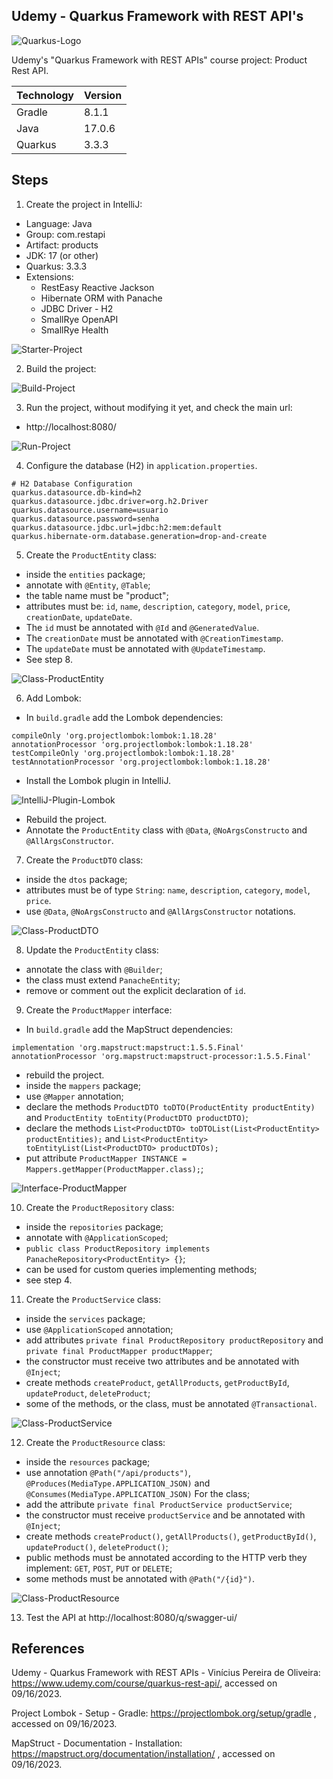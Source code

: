 ## Udemy - Quarkus Framework with REST API's
![Quarkus-Logo](/imgs/Img-0-QuarkusLogo.png)

Udemy's "Quarkus Framework with REST APIs" course project: Product Rest API.

| Technology | Version |
|------------|---------|
| Gradle     | 8.1.1   |
| Java       | 17.0.6  |
| Quarkus    | 3.3.3   |


## Steps
1. Create the project in IntelliJ:
- Language: Java
- Group: com.restapi
- Artifact: products
- JDK: 17 (or other)
- Quarkus: 3.3.3
- Extensions:
    * RestEasy Reactive Jackson
    * Hibernate ORM with Panache
    * JDBC Driver - H2
    * SmallRye OpenAPI
    * SmallRye Health

![Starter-Project](/imgs/Img-1-Starter.jpg)

2. Build the project:

![Build-Project](/imgs/Img-2-Build.jpg)

3. Run the project, without modifying it yet, and check the main url:
- http://localhost:8080/

![Run-Project](/imgs/Img-3-Run.jpg)

4. Configure the database (H2) in `application.properties`.
````
# H2 Database Configuration
quarkus.datasource.db-kind=h2
quarkus.datasource.jdbc.driver=org.h2.Driver
quarkus.datasource.username=usuario
quarkus.datasource.password=senha
quarkus.datasource.jdbc.url=jdbc:h2:mem:default
quarkus.hibernate-orm.database.generation=drop-and-create
````

5. Create the `ProductEntity` class:
- inside the `entities` package;
- annotate with `@Entity`, `@Table`;
- the table name must be "product";
- attributes must be: `id`, `name`, `description`, `category`, `model`, `price`, `creationDate`, `updateDate`.
- The `id` must be annotated with `@Id` and `@GeneratedValue`.
- The `creationDate` must be annotated with `@CreationTimestamp`.
- The `updateDate` must be annotated with `@UpdateTimestamp`.
- See step 8.

![Class-ProductEntity](/imgs/Img-4-Class-ProductEntity-b.jpg)

6. Add Lombok:
- In `build.gradle` add the Lombok dependencies:
```
compileOnly 'org.projectlombok:lombok:1.18.28'
annotationProcessor 'org.projectlombok:lombok:1.18.28'
testCompileOnly 'org.projectlombok:lombok:1.18.28'
testAnnotationProcessor 'org.projectlombok:lombok:1.18.28'
```
- Install the Lombok plugin in IntelliJ.

![IntelliJ-Plugin-Lombok](/imgs/Img-5-IntelliJ-Plugin-Lombok.jpg)

- Rebuild the project.
- Annotate the `ProductEntity` class with `@Data`, `@NoArgsConstructo` and `@AllArgsConstructor`.

7. Create the `ProductDTO` class:
- inside the `dtos` package;
- attributes must be of type `String`: `name`, `description`, `category`, `model`, `price`.
- use `@Data`, `@NoArgsConstructo` and `@AllArgsConstructor` notations.

![Class-ProductDTO](/imgs/Img-6-Class-ProductDTO-b.jpg)

8. Update the `ProductEntity` class:
- annotate the class with `@Builder`;
- the class must extend `PanacheEntity`;
- remove or comment out the explicit declaration of `id`.

9. Create the `ProductMapper` interface:
- In `build.gradle` add the MapStruct dependencies:
```
implementation 'org.mapstruct:mapstruct:1.5.5.Final'
annotationProcessor 'org.mapstruct:mapstruct-processor:1.5.5.Final'
```
- rebuild the project.
- inside the `mappers` package;
- use `@Mapper` annotation;
- declare the methods `ProductDTO toDTO(ProductEntity productEntity)` and `ProductEntity toEntity(ProductDTO productDTO)`;
- declare the methods `List<ProductDTO> toDTOList(List<ProductEntity> productEntities);` and `List<ProductEntity> toEntityList(List<ProductDTO> productDTOs);`
- put attribute `ProductMapper INSTANCE = Mappers.getMapper(ProductMapper.class);`;

![Interface-ProductMapper](/imgs/Img-7-Interface-ProductMapper.jpg)

10. Create the `ProductRepository` class:
- inside the `repositories` package;
- annotate with `@ApplicationScoped`;
- `public class ProductRepository implements PanacheRepository<ProductEntity> {}`;
- can be used for custom queries implementing methods;
- see step 4.

11. Create the `ProductService` class:
- inside the `services` package;
- use `@ApplicationScoped` annotation;
- add attributes `private final ProductRepository productRepository` and `private final ProductMapper productMapper`;
- the constructor must receive two attributes and be annotated with `@Inject`;
- create methods `createProduct`, `getAllProducts`, `getProductById`, `updateProduct`, `deleteProduct`;
- some of the methods, or the class, must be annotated `@Transactional`.

![Class-ProductService](/imgs/Img-8-Class-ProductService.jpg)

12. Create the `ProductResource` class:
- inside the `resources` package;
- use annotation `@Path("/api/products")`, `@Produces(MediaType.APPLICATION_JSON)` and `@Consumes(MediaType.APPLICATION_JSON)`
  For the class;
- add the attribute `private final ProductService productService`;
- the constructor must receive `productService` and be annotated with `@Inject`;
- create methods `createProduct()`, `getAllProducts()`, `getProductById()`, `updateProduct()`, `deleteProduct()`;
- public methods must be annotated according to the HTTP verb they implement: `GET`, `POST`, `PUT` or `DELETE`;
- some methods must be annotated with `@Path("/{id}")`.

![Class-ProductResource](/imgs/Img-9-Class-ProductResource-b.jpg)

13. Test the API at http://localhost:8080/q/swagger-ui/


## References
Udemy - Quarkus Framework with REST APIs - Vinícius Pereira de Oliveira:
https://www.udemy.com/course/quarkus-rest-api/, accessed on 09/16/2023.

Project Lombok - Setup - Gradle:
https://projectlombok.org/setup/gradle , accessed on 09/16/2023.

MapStruct - Documentation - Installation:
https://mapstruct.org/documentation/installation/ , accessed on 09/16/2023.